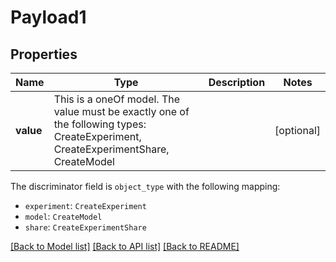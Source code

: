 # Payload1



## Properties
Name | Type | Description | Notes
------------ | ------------- | ------------- | -------------
**value** | This is a oneOf model. The value must be exactly one of the following types: CreateExperiment, CreateExperimentShare, CreateModel |  | [optional] 

The discriminator field is `object_type` with the following mapping:
 - `experiment`: `CreateExperiment`
 - `model`: `CreateModel`
 - `share`: `CreateExperimentShare`



[[Back to Model list]](../README.md#models) [[Back to API list]](../README.md#api-endpoints) [[Back to README]](../README.md)


